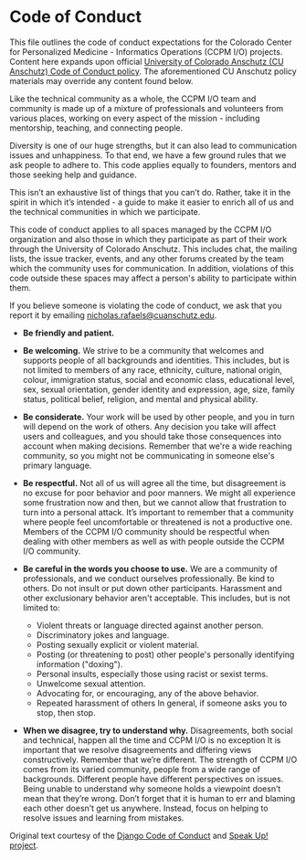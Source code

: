 # Code of Conduct

This file outlines the code of conduct expectations for the Colorado Center for Personalized Medicine - Informatics Operations (CCPM I/O) projects.
Content here expands upon official [University of Colorado Anschutz (CU Anschutz) Code of Conduct policy](https://www.cu.edu/ope/aps/2027).
The aforementioned CU Anschutz policy materials may override any content found below.

Like the technical community as a whole, the CCPM I/O team and community is made up of a mixture of professionals and volunteers from various places, working on every aspect of the mission - including mentorship, teaching, and connecting people.

Diversity is one of our huge strengths, but it can also lead to communication issues and unhappiness.
To that end, we have a few ground rules that we ask people to adhere to.
This code applies equally to founders, mentors and those seeking help and guidance.

This isn’t an exhaustive list of things that you can’t do.
Rather, take it in the spirit in which it’s intended - a guide to make it easier to enrich all of us and the technical communities in which we participate.

This code of conduct applies to all spaces managed by the CCPM I/O organization and also those in which they participate as part of their work through the University of Colorado Anschutz.
This includes chat, the mailing lists, the issue tracker, events, and any other forums created by the team which the community uses for communication.
In addition, violations of this code outside these spaces may affect a person's ability to participate within them.

If you believe someone is violating the code of conduct, we ask that you report it by emailing [nicholas.rafaels@cuanschutz.edu](mailto:nicholas.rafaels@cuanschutz.edu).

- **Be friendly and patient.**

- **Be welcoming.** We strive to be a community that welcomes and supports people of all backgrounds and identities.
  This includes, but is not limited to members of any race, ethnicity, culture, national origin, colour, immigration status, social and economic class, educational level, sex, sexual orientation, gender identity and expression, age, size, family status, political belief, religion, and mental and physical ability.

- **Be considerate.** Your work will be used by other people, and you in turn will depend on the work of others.
  Any decision you take will affect users and colleagues, and you should take those consequences into account when making decisions.
  Remember that we're a wide reaching community, so you might not be communicating in someone else's primary language.

- **Be respectful.** Not all of us will agree all the time, but disagreement is no excuse for poor behavior and poor manners.
  We might all experience some frustration now and then, but we cannot allow that frustration to turn into a personal attack.
  It’s important to remember that a community where people feel uncomfortable or threatened is not a productive one.
  Members of the CCPM I/O community should be respectful when dealing with other members as well as with people outside the CCPM I/O community.

- **Be careful in the words you choose to use.** We are a community of professionals, and we conduct ourselves professionally.
  Be kind to others.
  Do not insult or put down other participants.
  Harassment and other exclusionary behavior aren't acceptable.
  This includes, but is not limited to:

  - Violent threats or language directed against another person.
  - Discriminatory jokes and language.
  - Posting sexually explicit or violent material.
  - Posting (or threatening to post) other people's personally identifying information ("doxing").
  - Personal insults, especially those using racist or sexist terms.
  - Unwelcome sexual attention.
  - Advocating for, or encouraging, any of the above behavior.
  - Repeated harassment of others
    In general, if someone asks you to stop, then stop.

- **When we disagree, try to understand why.** Disagreements, both social and technical, happen all the time and CCPM I/O is no exception
  It is important that we resolve disagreements and differing views constructively.
  Remember that we’re different.
  The strength of CCPM I/O comes from its varied community, people from a wide range of backgrounds.
  Different people have different perspectives on issues.
  Being unable to understand why someone holds a viewpoint doesn’t mean that they’re wrong.
  Don’t forget that it is human to err and blaming each other doesn’t get us anywhere.
  Instead, focus on helping to resolve issues and learning from mistakes.

Original text courtesy of the [Django Code of Conduct](https://www.djangoproject.com/conduct/) and [Speak Up! project](http://web.archive.org/web/20141109123859/http://speakup.io/coc.html).
